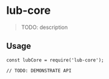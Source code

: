 # lub-core

> TODO: description

## Usage

```
const lubCore = require('lub-core');

// TODO: DEMONSTRATE API
```
